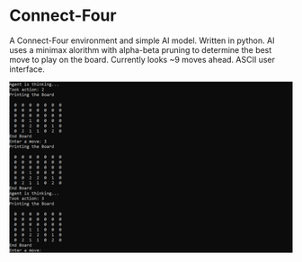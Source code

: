 # Connect-Four

A Connect-Four environment and simple AI model. Written in python. AI uses a minimax alorithm with alpha-beta pruning to determine the best move to play on the board. Currently looks ~9 moves ahead. ASCII user interface.


![example](screenshot/connect_four_game.png)
